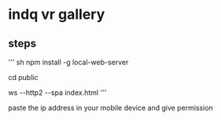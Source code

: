 # indq vr gallery

## steps 
''' sh
npm install -g local-web-server

cd public 

ws --http2 --spa index.html
'''

paste the ip address in your mobile device and give permission 
